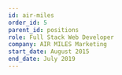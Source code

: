 ```yaml
---
id: air-miles
order_id: 5
parent_id: positions
role: Full Stack Web Developer
company: AIR MILES Marketing
start_date: August 2015
end_date: July 2019
---
```

